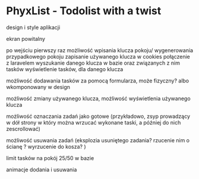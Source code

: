 # PhyxList - Todolist with a twist

design i style aplikacji

ekran powitalny

po wejściu pierwszy raz możliwość wpisania klucza pokoju/ wygenerowania przypadkowego pokoju
zapisanie używanego klucza w cookies
połączenie z laravelem wyszukanie danego klucza w bazie oraz związanych z nim tasków
wyświetlenie tasków, dla danego klucza

możliwość dodawania tasków za pomocą formularza, może fizyczny? albo wkomponowany w design

możliwość zmiany używanego klucza, możliwość wyświetlenia używanego klucza

możliwość oznaczania zadań jako gotowe (przykładowo, zsyp prowadzący w dół strony w który można wrzucać wykonane taski, a później do nich zescrollować)

możliwość usuwania zadań (eksplozia usuniętego zadania? rzucenie nim o ścianę ? wyrzucenie do kosza? )

limit tasków na pokój 25/50 w bazie

animacje dodania i usuwania
